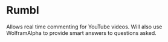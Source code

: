 # Rumbl

Allows real time commenting for YouTube videos. Will also use WolframAlpha to provide smart answers to questions asked.
